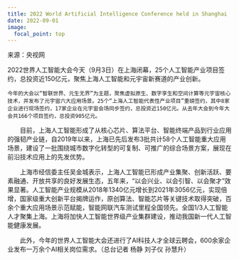 ```yaml
---
title: 2022 World Artificial Intelligence Conference held in Shanghai
date: 2022-09-01
image:
  focal_point: top
---
```


来源：央视网

2022世界人工智能大会今天（9月3日）在上海闭幕，25个人工智能产业项目签约，总投资近150亿元，聚焦上海人工智能和元宇宙新赛道的产业创新。

<!--more-->

    今年的大会以“智联世界、元生无界”为主题，聚焦虚拟原生、数字孪生和空间计算等元宇宙核心技术，并发布了元宇宙六大应用场景。25个“上海人工智能代表性产业项目”重磅签约，其中8家企业进行现场签约，17家企业在元宇宙会场同步签约，总投资近150亿元。从去年大会到今年大会共166个项目签约，总投资905亿元。

　　目前，上海人工智能形成了从核心芯片、算法平台、智能终端产品到行业应用的强韧产业链，自2019年以来，上海已先后发布3批共计58个人工智能重大应用场景，建设了一批围绕城市数字化转型的可复制、可推广的综合场景方案，展现在前沿技术应用上的先发优势。

　　上海市经信委主任吴金城表示，上海人工智能已形成产业集聚、创新活跃、要素融通、开放共享的良好发展生态，五年来，“以会兴业、以会引智、以会聚才”效果显著。人工智能产业规模从2018年1340亿元增长到2021年3056亿元，实现倍增，国家级重大创新平台揭牌运作，原创算法、智能芯片等关键技术取得突破，百余个重大应用场景示范赋能，智能网联汽车测试里程全国领先。全国1/3人工智能人才聚集上海。上海将加快人工智能世界级产业集群建设，推动我国新一代人工智能健康发展。

　　此外，今年的世界人工智能大会还进行了AI科技人才全球云聘会，600余家企业发布一万余个AI相关岗位需求。（总台记者 杨静 刘子仪 孙慧升）
